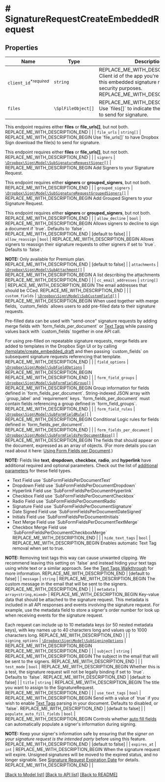 # # SignatureRequestCreateEmbeddedRequest



## Properties

Name | Type | Description | Notes
------------ | ------------- | ------------- | -------------
| `client_id`<sup>*_required_</sup> | ```string``` | REPLACE_ME_WITH_DESCRIPTION_BEGIN Client id of the app you&#39;re using to create this embedded signature request. Used for security purposes. REPLACE_ME_WITH_DESCRIPTION_END |  |
| `files` | ```\SplFileObject[]``` | REPLACE_ME_WITH_DESCRIPTION_BEGIN Use &#x60;files[]&#x60; to indicate the uploaded file(s) to send for signature.

This endpoint requires either **files** or **file_urls[]**, but not both. REPLACE_ME_WITH_DESCRIPTION_END |  |
| `file_urls` | ```string[]``` | REPLACE_ME_WITH_DESCRIPTION_BEGIN Use &#x60;file_urls[]&#x60; to have Dropbox Sign download the file(s) to send for signature.

This endpoint requires either **files** or **file_urls[]**, but not both. REPLACE_ME_WITH_DESCRIPTION_END |  |
| `signers` | [```\Dropbox\Sign\Model\SubSignatureRequestSigner[]```](SubSignatureRequestSigner.md) | REPLACE_ME_WITH_DESCRIPTION_BEGIN Add Signers to your Signature Request.

This endpoint requires either **signers** or **grouped_signers**, but not both. REPLACE_ME_WITH_DESCRIPTION_END |  |
| `grouped_signers` | [```\Dropbox\Sign\Model\SubSignatureRequestGroupedSigners[]```](SubSignatureRequestGroupedSigners.md) | REPLACE_ME_WITH_DESCRIPTION_BEGIN Add Grouped Signers to your Signature Request.

This endpoint requires either **signers** or **grouped_signers**, but not both. REPLACE_ME_WITH_DESCRIPTION_END |  |
| `allow_decline` | ```bool``` | REPLACE_ME_WITH_DESCRIPTION_BEGIN Allows signers to decline to sign a document if &#x60;true&#x60;. Defaults to &#x60;false&#x60;. REPLACE_ME_WITH_DESCRIPTION_END |  [default to false] |
| `allow_reassign` | ```bool``` | REPLACE_ME_WITH_DESCRIPTION_BEGIN Allows signers to reassign their signature requests to other signers if set to &#x60;true&#x60;. Defaults to &#x60;false&#x60;.

**NOTE:** Only available for Premium plan. REPLACE_ME_WITH_DESCRIPTION_END |  [default to false] |
| `attachments` | [```\Dropbox\Sign\Model\SubAttachment[]```](SubAttachment.md) | REPLACE_ME_WITH_DESCRIPTION_BEGIN A list describing the attachments REPLACE_ME_WITH_DESCRIPTION_END |  |
| `cc_email_addresses` | ```string[]``` | REPLACE_ME_WITH_DESCRIPTION_BEGIN The email addresses that should be CCed. REPLACE_ME_WITH_DESCRIPTION_END |  |
| `custom_fields` | [```\Dropbox\Sign\Model\SubCustomField[]```](SubCustomField.md) | REPLACE_ME_WITH_DESCRIPTION_BEGIN When used together with merge fields, &#x60;custom_fields&#x60; allows users to add pre-filled data to their signature requests.

Pre-filled data can be used with &quot;send-once&quot; signature requests by adding merge fields with &#x60;form_fields_per_document&#x60; or [Text Tags](https://app.hellosign.com/api/textTagsWalkthrough#TextTagIntro) while passing values back with &#x60;custom_fields&#x60; together in one API call.

For using pre-filled on repeatable signature requests, merge fields are added to templates in the Dropbox Sign UI or by calling [/template/create_embedded_draft](/api/reference/operation/templateCreateEmbeddedDraft) and then passing &#x60;custom_fields&#x60; on subsequent signature requests referencing that template. REPLACE_ME_WITH_DESCRIPTION_END |  |
| `field_options` | [```\Dropbox\Sign\Model\SubFieldOptions```](SubFieldOptions.md) | REPLACE_ME_WITH_DESCRIPTION_BEGIN  REPLACE_ME_WITH_DESCRIPTION_END |  |
| `form_field_groups` | [```\Dropbox\Sign\Model\SubFormFieldGroup[]```](SubFormFieldGroup.md) | REPLACE_ME_WITH_DESCRIPTION_BEGIN Group information for fields defined in &#x60;form_fields_per_document&#x60;. String-indexed JSON array with &#x60;group_label&#x60; and &#x60;requirement&#x60; keys. &#x60;form_fields_per_document&#x60; must contain fields referencing a group defined in &#x60;form_field_groups&#x60;. REPLACE_ME_WITH_DESCRIPTION_END |  |
| `form_field_rules` | [```\Dropbox\Sign\Model\SubFormFieldRule[]```](SubFormFieldRule.md) | REPLACE_ME_WITH_DESCRIPTION_BEGIN Conditional Logic rules for fields defined in &#x60;form_fields_per_document&#x60;. REPLACE_ME_WITH_DESCRIPTION_END |  |
| `form_fields_per_document` | [```\Dropbox\Sign\Model\SubFormFieldsPerDocumentBase[]```](SubFormFieldsPerDocumentBase.md) | REPLACE_ME_WITH_DESCRIPTION_BEGIN The fields that should appear on the document, expressed as an array of objects. (For more details you can read about it here: [Using Form Fields per Document](/docs/openapi/form-fields-per-document).)

**NOTE:** Fields like **text**, **dropdown**, **checkbox**, **radio**, and **hyperlink** have additional required and optional parameters. Check out the list of [additional parameters](/api/reference/constants/#form-fields-per-document) for these field types.

* Text Field use &#x60;SubFormFieldsPerDocumentText&#x60;
* Dropdown Field use &#x60;SubFormFieldsPerDocumentDropdown&#x60;
* Hyperlink Field use &#x60;SubFormFieldsPerDocumentHyperlink&#x60;
* Checkbox Field use &#x60;SubFormFieldsPerDocumentCheckbox&#x60;
* Radio Field use &#x60;SubFormFieldsPerDocumentRadio&#x60;
* Signature Field use &#x60;SubFormFieldsPerDocumentSignature&#x60;
* Date Signed Field use &#x60;SubFormFieldsPerDocumentDateSigned&#x60;
* Initials Field use &#x60;SubFormFieldsPerDocumentInitials&#x60;
* Text Merge Field use &#x60;SubFormFieldsPerDocumentTextMerge&#x60;
* Checkbox Merge Field use &#x60;SubFormFieldsPerDocumentCheckboxMerge&#x60; REPLACE_ME_WITH_DESCRIPTION_END |  |
| `hide_text_tags` | ```bool``` | REPLACE_ME_WITH_DESCRIPTION_BEGIN Enables automatic Text Tag removal when set to true.

**NOTE:** Removing text tags this way can cause unwanted clipping. We recommend leaving this setting on &#x60;false&#x60; and instead hiding your text tags using white text or a similar approach. See the [Text Tags Walkthrough](https://app.hellosign.com/api/textTagsWalkthrough#TextTagIntro) for more information. REPLACE_ME_WITH_DESCRIPTION_END |  [default to false] |
| `message` | ```string``` | REPLACE_ME_WITH_DESCRIPTION_BEGIN The custom message in the email that will be sent to the signers. REPLACE_ME_WITH_DESCRIPTION_END |  |
| `metadata` | ```array<string,mixed>``` | REPLACE_ME_WITH_DESCRIPTION_BEGIN Key-value data that should be attached to the signature request. This metadata is included in all API responses and events involving the signature request. For example, use the metadata field to store a signer&#39;s order number for look up when receiving events for the signature request.

Each request can include up to 10 metadata keys (or 50 nested metadata keys), with key names up to 40 characters long and values up to 1000 characters long. REPLACE_ME_WITH_DESCRIPTION_END |  |
| `signing_options` | [```\Dropbox\Sign\Model\SubSigningOptions```](SubSigningOptions.md) | REPLACE_ME_WITH_DESCRIPTION_BEGIN  REPLACE_ME_WITH_DESCRIPTION_END |  |
| `subject` | ```string``` | REPLACE_ME_WITH_DESCRIPTION_BEGIN The subject in the email that will be sent to the signers. REPLACE_ME_WITH_DESCRIPTION_END |  |
| `test_mode` | ```bool``` | REPLACE_ME_WITH_DESCRIPTION_BEGIN Whether this is a test, the signature request will not be legally binding if set to &#x60;true&#x60;. Defaults to &#x60;false&#x60;. REPLACE_ME_WITH_DESCRIPTION_END |  [default to false] |
| `title` | ```string``` | REPLACE_ME_WITH_DESCRIPTION_BEGIN The title you want to assign to the SignatureRequest. REPLACE_ME_WITH_DESCRIPTION_END |  |
| `use_text_tags` | ```bool``` | REPLACE_ME_WITH_DESCRIPTION_BEGIN Send with a value of &#x60;true&#x60; if you wish to enable [Text Tags](https://app.hellosign.com/api/textTagsWalkthrough#TextTagIntro) parsing in your document. Defaults to disabled, or &#x60;false&#x60;. REPLACE_ME_WITH_DESCRIPTION_END |  [default to false] |
| `populate_auto_fill_fields` | ```bool``` | REPLACE_ME_WITH_DESCRIPTION_BEGIN Controls whether [auto fill fields](https://faq.hellosign.com/hc/en-us/articles/360051467511-Auto-Fill-Fields) can automatically populate a signer&#39;s information during signing.

**NOTE:** Keep your signer&#39;s information safe by ensuring that the _signer on your signature request is the intended party_ before using this feature. REPLACE_ME_WITH_DESCRIPTION_END |  [default to false] |
| `expires_at` | ```int``` | REPLACE_ME_WITH_DESCRIPTION_BEGIN When the signature request will expire. Unsigned signatures will be moved to the expired status, and no longer signable. See [Signature Request Expiration Date](https://developers.hellosign.com/docs/signature-request/expiration/) for details. REPLACE_ME_WITH_DESCRIPTION_END |  |

[[Back to Model list]](../../README.md#models) [[Back to API list]](../../README.md#endpoints) [[Back to README]](../../README.md)
